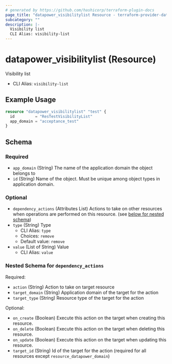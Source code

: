```yaml
---
# generated by https://github.com/hashicorp/terraform-plugin-docs
page_title: "datapower_visibilitylist Resource - terraform-provider-datapower"
subcategory: ""
description: |-
  Visibility list
  CLI Alias: visibility-list
---
```


# datapower_visibilitylist (Resource)

Visibility list
  - CLI Alias: `visibility-list`

## Example Usage

```terraform
resource "datapower_visibilitylist" "test" {
  id         = "ResTestVisibilityList"
  app_domain = "acceptance_test"
}
```

<!-- schema generated by tfplugindocs -->
## Schema

### Required

- `app_domain` (String) The name of the application domain the object belongs to
- `id` (String) Name of the object. Must be unique among object types in application domain.

### Optional

- `dependency_actions` (Attributes List) Actions to take on other resources when operations are performed on this resource. (see [below for nested schema](#nestedatt--dependency_actions))
- `type` (String) Type
  - CLI Alias: `type`
  - Choices: `remove`
  - Default value: `remove`
- `value` (List of String) Value
  - CLI Alias: `value`

<a id="nestedatt--dependency_actions"></a>
### Nested Schema for `dependency_actions`

Required:

- `action` (String) Action to take on target resource
- `target_domain` (String) Application domain of the target for the action
- `target_type` (String) Resource type of the target for the action

Optional:

- `on_create` (Boolean) Execute this action on the target when creating this resource.
- `on_delete` (Boolean) Execute this action on the target when deleting this resource.
- `on_update` (Boolean) Execute this action on the target when updating this resource.
- `target_id` (String) Id of the target for the action (required for all resources except `resource_datapower_domain`)

